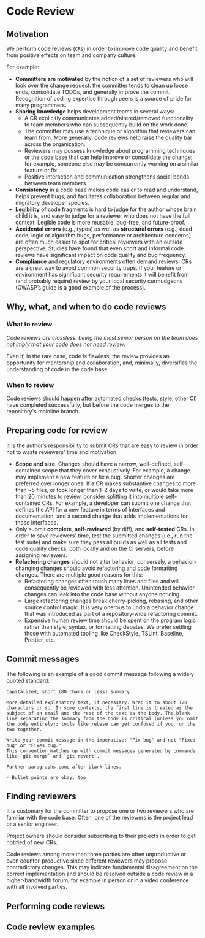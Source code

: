 # Code Review

## Motivation

We perform code reviews (`CR`s) in order to improve code quality and benefit from positive effects on team and company culture.

For example:

* **Committers are motivated** by the notion of a set of reviewers who will look over the change request: the committer tends to clean up loose ends, consolidate TODOs, and generally improve the commit. Recognition of coding expertise through peers is a source of pride for many programmers.
* **Sharing knowledge** helps development teams in several ways:
  * A CR explicitly communicates added/altered/removed functionality to team members who can subsequently build on the work done.
  * The committer may use a technique or algorithm that reviewers can learn from. More generally, code reviews help raise the quality bar across the organization.
  * Reviewers may possess knowledge about programming techniques or the code base that can help improve or consolidate the change; for example, someone else may be concurrently working on a similar feature or fix.
  * Positive interaction and communication strengthens social bonds between team members.
* **Consistency** in a code base makes code easier to read and understand, helps prevent bugs, and facilitates collaboration between regular and migratory developer species.
* **Legibility** of code fragments is hard to judge for the author whose brain child it is, and easy to judge for a reviewer who does not have the full context. Legible code is more reusable, bug-free, and future-proof.
* **Accidental errors** (e.g., typos) as well as **structural errors** (e.g., dead code, logic or algorithm bugs, performance or architecture concerns) are often much easier to spot for critical reviewers with an outside perspective. Studies have found that even short and informal code reviews have significant impact on code quality and bug frequency.
* **Compliance** and regulatory environments often demand reviews. CRs are a great way to avoid common security traps. If your feature or environment has significant security requirements it will benefit from (and probably require) review by your local security curmudgeons (OWASP’s guide is a good example of the process).

## Why, what, and when to do code reviews

### What to review

_Code reviews are classless: being the most senior person on the team does not imply that your code does not need review_.

Even if, in the rare case, code is flawless, the review provides an opportunity for mentorship and collaboration, and, minimally, diversifies the understanding of code in the code base.

### When to review

Code reviews should happen after automated checks (tests, style, other CI) have completed successfully, but before the code merges to the repository's mainline branch.

## Preparing code for review

It is the author’s responsibility to submit CRs that are easy to review in order not to waste reviewers' time and motivation:

* **Scope and size**. Changes should have a narrow, well-defined, self-contained scope that they cover exhaustively. For example, a change may implement a new feature or fix a bug. Shorter changes are preferred over longer ones. If a CR makes substantive changes to more than ~5 files, or took longer than 1–2 days to write, or would take more than 20 minutes to review, consider splitting it into multiple self-contained CRs. For example, a developer can submit one change that defines the API for a new feature in terms of interfaces and documentation, and a second change that adds implementations for those interfaces.
* Only submit **complete**, **self-reviewed** (by diff), and **self-tested** CRs. In order to save reviewers' time, test the submitted changes (i.e., run the test suite) and make sure they pass all builds as well as all tests and code quality checks, both locally and on the CI servers, before assigning reviewers.
* **Refactoring changes** should not alter behavior; conversely, a behavior-changing changes should avoid refactoring and code formatting changes. There are multiple good reasons for this:
  * Refactoring changes often touch many lines and files and will consequently be reviewed with less attention. Unintended behavior changes can leak into the code base without anyone noticing.
  * Large refactoring changes break cherry-picking, rebasing, and other source control magic. It is very onerous to undo a behavior change that was introduced as part of a repository-wide refactoring commit.
  * Expensive human review time should be spent on the program logic rather than style, syntax, or formatting debates. We prefer settling those with automated tooling like CheckStyle, TSLint, Baseline, Prettier, etc.

## Commit messages

The following is an example of a good commit message following a widely quoted standard:

```text
Capitalized, short (80 chars or less) summary

More detailed explanatory text, if necessary. Wrap it to about 120 characters or so. In some contexts, the first line is treated as the subject of an email and the rest of the text as the body. The blank line separating the summary from the body is critical (unless you omit the body entirely); tools like rebase can get confused if you run the two together.

Write your commit message in the imperative: "Fix bug" and not "Fixed bug" or "Fixes bug."
This convention matches up with commit messages generated by commands like `git merge` and `git revert`.

Further paragraphs come after blank lines.

- Bullet points are okay, too
```

## Finding reviewers

It is customary for the committer to propose one or two reviewers who are familiar with the code base. Often, one of the reviewers is the project lead or a senior engineer.

Project owners should consider subscribing to their projects in order to get notified of new CRs.

Code reviews among more than three parties are often unproductive or even counter-productive since different reviewers may propose contradictory changes. This may indicate fundamental disagreement on the correct implementation and should be resolved outside a code review in a higher-bandwidth forum, for example in person or in a video conference with all involved parties.

## Performing code reviews

## Code review examples
